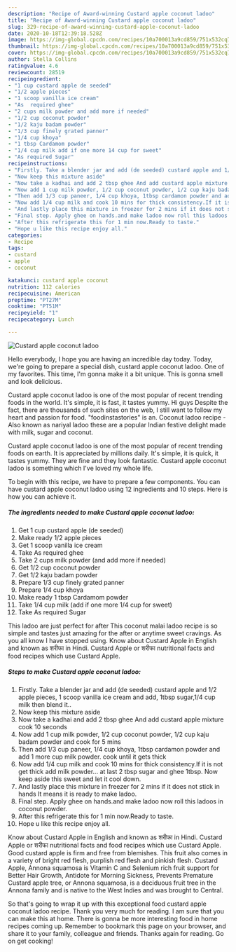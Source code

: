 ```yaml
---
description: "Recipe of Award-winning Custard apple coconut ladoo"
title: "Recipe of Award-winning Custard apple coconut ladoo"
slug: 329-recipe-of-award-winning-custard-apple-coconut-ladoo
date: 2020-10-18T12:39:18.528Z
image: https://img-global.cpcdn.com/recipes/10a700013a9cd859/751x532cq70/custard-apple-coconut-ladoo-recipe-main-photo.jpg
thumbnail: https://img-global.cpcdn.com/recipes/10a700013a9cd859/751x532cq70/custard-apple-coconut-ladoo-recipe-main-photo.jpg
cover: https://img-global.cpcdn.com/recipes/10a700013a9cd859/751x532cq70/custard-apple-coconut-ladoo-recipe-main-photo.jpg
author: Stella Collins
ratingvalue: 4.6
reviewcount: 28519
recipeingredient:
- "1 cup custard apple de seeded"
- "1/2 apple pieces"
- "1 scoop vanilla ice cream"
- "As  required ghee"
- "2 cups milk powder and add more if needed"
- "1/2 cup coconut powder"
- "1/2 kaju badam powder"
- "1/3 cup finely grated panner"
- "1/4 cup khoya"
- "1 tbsp Cardamom powder"
- "1/4 cup milk add if one more 14 cup for sweet"
- "As required Sugar"
recipeinstructions:
- "Firstly. Take a blender jar and add (de seeded) custard apple and 1/2 apple pieces, 1 scoop vanilla ice cream and add, 1tbsp sugar,1/4 cup milk then blend it.."
- "Now keep this mixture aside"
- "Now take a kadhai and add 2 tbsp ghee And add custard apple mixture cook 10 seconds"
- "Now add 1 cup milk powder, 1/2 cup coconut powder, 1/2 cup kaju badam powder and cook for 5 mins"
- "Then add 1/3 cup paneer, 1/4 cup khoya, 1tbsp cardamon powder and add 1 more cup milk powder. cook until it gets thick"
- "Now add 1/4 cup milk and cook 10 mins for thick consistency.If it is not get thick add milk powder... at last 2 tbsp sugar and ghee 1tbsp. Now keep aside this sweet and let it cool down."
- "And lastly place this mixture in freezer for 2 mins if it does not stick in hands It means it is ready to make ladoo."
- "Final step. Apply ghee on hands.and make ladoo now roll this ladoos in coconut powder."
- "After this refrigerate this for 1 min now.Ready to taste."
- "Hope u like this recipe enjoy all."
categories:
- Recipe
tags:
- custard
- apple
- coconut

katakunci: custard apple coconut 
nutrition: 112 calories
recipecuisine: American
preptime: "PT27M"
cooktime: "PT51M"
recipeyield: "1"
recipecategory: Lunch

---
```



![Custard apple coconut ladoo](https://img-global.cpcdn.com/recipes/10a700013a9cd859/751x532cq70/custard-apple-coconut-ladoo-recipe-main-photo.jpg)

Hello everybody, I hope you are having an incredible day today. Today, we're going to prepare a special dish, custard apple coconut ladoo. One of my favorites. This time, I'm gonna make it a bit unique. This is gonna smell and look delicious.

Custard apple coconut ladoo is one of the most popular of recent trending foods in the world. It&#39;s simple, it is fast, it tastes yummy. Hi guys Despite the fact, there are thousands of such sites on the web, I still want to follow my heart and passion for food. &#34;foodinstastories&#34; is an. Coconut ladoo recipe - Also known as nariyal ladoo these are a popular Indian festive delight made with milk, sugar and coconut.

Custard apple coconut ladoo is one of the most popular of recent trending foods on earth. It is appreciated by millions daily. It's simple, it is quick, it tastes yummy. They are fine and they look fantastic. Custard apple coconut ladoo is something which I've loved my whole life.


To begin with this recipe, we have to prepare a few components. You can have custard apple coconut ladoo using 12 ingredients and 10 steps. Here is how you can achieve it.

<!--inarticleads1-->

##### The ingredients needed to make Custard apple coconut ladoo:

1. Get 1 cup custard apple (de seeded)
1. Make ready 1/2 apple pieces
1. Get 1 scoop vanilla ice cream
1. Take As  required ghee
1. Take 2 cups milk powder (and add more if needed)
1. Get 1/2 cup coconut powder
1. Get 1/2 kaju badam powder
1. Prepare 1/3 cup finely grated panner
1. Prepare 1/4 cup khoya
1. Make ready 1 tbsp Cardamom powder
1. Take 1/4 cup milk (add if one more 1/4 cup for sweet)
1. Take As required Sugar


This ladoo are just perfect for after This coconut malai ladoo recipe is so simple and tastes just amazing for the after or anytime sweet cravings. As you all know I have stopped using. Know about Custard Apple in English and known as शरीफा in Hindi. Custard Apple or शरीफा nutritional facts and food recipes which use Custard Apple. 

<!--inarticleads2-->

##### Steps to make Custard apple coconut ladoo:

1. Firstly. Take a blender jar and add (de seeded) custard apple and 1/2 apple pieces, 1 scoop vanilla ice cream and add, 1tbsp sugar,1/4 cup milk then blend it..
1. Now keep this mixture aside
1. Now take a kadhai and add 2 tbsp ghee And add custard apple mixture cook 10 seconds
1. Now add 1 cup milk powder, 1/2 cup coconut powder, 1/2 cup kaju badam powder and cook for 5 mins
1. Then add 1/3 cup paneer, 1/4 cup khoya, 1tbsp cardamon powder and add 1 more cup milk powder. cook until it gets thick
1. Now add 1/4 cup milk and cook 10 mins for thick consistency.If it is not get thick add milk powder... at last 2 tbsp sugar and ghee 1tbsp. Now keep aside this sweet and let it cool down.
1. And lastly place this mixture in freezer for 2 mins if it does not stick in hands It means it is ready to make ladoo.
1. Final step. Apply ghee on hands.and make ladoo now roll this ladoos in coconut powder.
1. After this refrigerate this for 1 min now.Ready to taste.
1. Hope u like this recipe enjoy all.


Know about Custard Apple in English and known as शरीफा in Hindi. Custard Apple or शरीफा nutritional facts and food recipes which use Custard Apple. Good custard apple is firm and free from blemishes. This fruit also comes in a variety of bright red flesh, purplish red flesh and pinkish flesh. Custard Apple, Annona squamosa is Vitamin C and Selenium rich fruit support for Better Hair Growth, Antidote for Morning Sickness, Prevents Premature Custard apple tree, or Annona squamosa, is a deciduous fruit tree in the Annona family and is native to the West Indies and was brought to Central. 

So that's going to wrap it up with this exceptional food custard apple coconut ladoo recipe. Thank you very much for reading. I am sure that you can make this at home. There is gonna be more interesting food in home recipes coming up. Remember to bookmark this page on your browser, and share it to your family, colleague and friends. Thanks again for reading. Go on get cooking!
